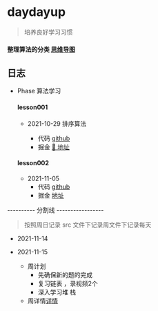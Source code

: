 # daydayup

> 培养良好学习习惯

#### 整理算法的分类 [思维导图](https://www.processon.com/mindmap/618e15aee401fd59f240a291)

## 日志

- Phase 算法学习

	#### lesson001

	- 2021-10-29 排序算法

		- 代码 [github](./lesson001)
		- 掘金 [🔗 地址](https://juejin.cn/post/7025415136567361550)

	#### lesson002

	- 2021-11-05
		- 代码 [github](./lesson002)
		- 掘金 [地址](https://juejin.cn/post/7028773049495191588)

---------- 分割线 -----------------
> 按照周日记录 src 文件下记录周文件下记录每天

- 2021-11-14

- 2021-11-15
	- 周计划
		- 先确保新的题的完成
		- 复习链表 ，录视频2个
		- 深入学习堆 栈
	- 周详情[详情](./src/2021-11-15)

